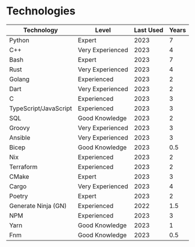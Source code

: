 # Technologies

| Technology            | Level            | Last Used | Years |
| --------------------- | ---------------- | --------- | ----- |
| Python                | Expert           | 2023      | 7     |
| C++                   | Very Experienced | 2023      | 4     |
| Bash                  | Expert           | 2023      | 7     |
| Rust                  | Very Experienced | 2023      | 4     |
| Golang                | Experienced      | 2023      | 2     |
| Dart                  | Very Experienced | 2023      | 2     |
| C                     | Experienced      | 2023      | 3     |
| TypeScript/JavaScript | Experienced      | 2023      | 3     |
| SQL                   | Good Knowledge   | 2023      | 2     |
| Groovy                | Very Experienced | 2023      | 3     |
| Ansible               | Very Experienced | 2023      | 3     |
| Bicep                 | Good Knowledge   | 2023      | 0.5   |
| Nix                   | Experienced      | 2023      | 2     |
| Terraform             | Experienced      | 2023      | 2     |
| CMake                 | Expert           | 2023      | 3     |
| Cargo                 | Very Experienced | 2023      | 4     |
| Poetry                | Expert           | 2023      | 2     |
| Generate Ninja (GN)   | Experienced      | 2022      | 1.5   |
| NPM                   | Experienced      | 2023      | 3     |
| Yarn                  | Good Knowledge   | 2023      | 1     |
| Fnm                   | Good Knowledge   | 2023      | 0.5   |
